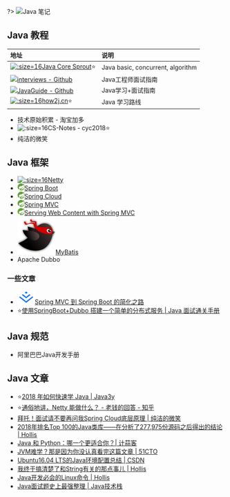?> ![](https://notes.abelsu7.top/_media/java.svg)Java 笔记

## Java 教程

| 地址 | 说明 |
| :-- | :-- |
| [![](https://notes.abelsu7.top/_media/crossoverjie.png ':size=16')Java Core Sprout](https://github.com/crossoverJie/JCSprout)⭐ | Java basic, concurrent, algorithm |
| [![](https://notes.abelsu7.top/_media/github.svg)interviews - Github](https://github.com/kdn251/interviews) | Java工程师面试指南 |
| [![](https://notes.abelsu7.top/_media/github.svg)JavaGuide - Github](https://github.com/Snailclimb/JavaGuide) | Java学习+面试指南 |
| [![](https://notes.abelsu7.top/_media/how2j.ico ':size=16')how2j.cn](http://how2j.cn/)⭐ | Java 学习路线 |

* 技术原始积累 - 淘宝加多
* ![](https://notes.abelsu7.top/_media/cyc.png ':size=16')CS-Notes - cyc2018⭐
* 纯洁的微笑

## Java 框架

- [![](https://notes.abelsu7.top/_media/netty.ico ':size=16')Netty](https://netty.io)
- [![](logo/spring.png)Spring Boot](https://spring.io/projects/spring-boot)
- [![](logo/spring.png)Spring Cloud](https://spring.io/projects/spring-cloud)
- [![](logo/spring.png)Spring MVC](https://spring.io/projects/spring-framework)
- [![](logo/spring.png)Serving Web Content with Spring MVC](https://spring.io/guides/gs/serving-web-content/)
- [![](logo/mybatis.png ':size=16')MyBatis](http://www.mybatis.org/mybatis-3/zh/index.html)
- Apache Dubbo

### 一些文章

- [![](logo/juejin.svg)Spring MVC 到 Spring Boot 的简化之路](https://juejin.im/post/5aa22d1f51882555677e2492)
- ⭐[使用SpringBoot+Dubbo 搭建一个简单的分布式服务 | Java 面试通关手册](https://mp.weixin.qq.com/s/_hopW32FCheKDnKrQv8XLw)

## Java 规范

- 阿里巴巴Java开发手册

## Java 文章

- ⭐[2018 年如何快速学 Java | Java3y](https://mp.weixin.qq.com/s/An3nKhnJzyRWukW7DjMb-w)
- ⭐[通俗地讲，Netty 能做什么？ - 老钱的回答 - 知乎](https://www.zhihu.com/question/24322387/answer/282001188)
- [拜托！面试请不要再问我Spring Cloud底层原理 | 纯洁的微笑](https://mp.weixin.qq.com/s?__biz=MzI4NDY5Mjc1Mg==&mid=2247486312&idx=1&sn=8693da2c54ed4a50c3be6819644991f8&chksm=ebf6d317dc815a013817a7b3bf11ea340ea87e1c214d9e25706b387b8fde5397c9396e33a7a8&mpshare=1&scene=1&srcid=1126TUmPlvxZKxSL0NzMRKSh#rd)
- [2018年排名Top 100的Java类库——在分析了277,975份源码之后得出的结论 | Hollis](https://www.hollischuang.com/archives/2926)
- [Java 和 Python：哪一个更适合你？| 计蒜客](https://mp.weixin.qq.com/s?__biz=MjM5NTI5NTAzNg==&mid=2656331406&idx=1&sn=8523c4c3a006d44a9c9bdb78f65b81f1)
- [JVM难学？那是因为你没认真看完这篇文章 | 51CTO](http://virtual.51cto.com/art/201807/580091.htm#comment)
- [Ubuntu16.04 LTS的Java环境配置总结 | CSDN](https://blog.csdn.net/Hong_A/article/details/56677277)
- [我终于搞清楚了和String有关的那点事儿 | Hollis](http://www.hollischuang.com/archives/2517)
- [Java开发必会的Linux命令 | Hollis](http://www.hollischuang.com/archives/800)
- [Java面试题史上最强整理 | Java技术栈](https://mp.weixin.qq.com/s/kJpRgfI3zT77XqMeRfmmQQ?scene=25#wechat_redirect)